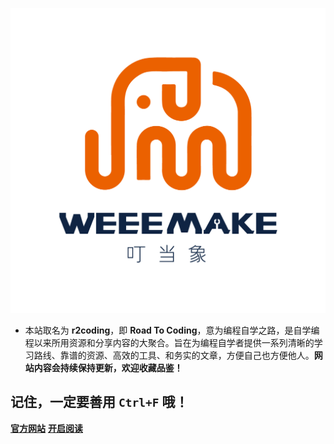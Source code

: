 
![logo](img/logo.png)


- 本站取名为 **r2coding**，即 **Road To Coding**，意为编程自学之路，是自学编程以来所用资源和分享内容的大聚合。旨在为编程自学者提供一系列清晰的学习路线、靠谱的资源、高效的工具、和务实的文章，方便自己也方便他人。**网站内容会持续保持更新，欢迎收藏品鉴！**

## 记住，一定要善用 `Ctrl+F` 哦！

[**官方网站**](https://www.weeemake.com.cn)
[**开启阅读**](README.md)
